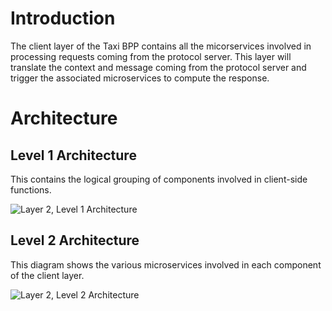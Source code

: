 # Introduction

The client layer of the Taxi BPP contains all the micorservices involved in processing requests coming from the protocol server. This layer will translate the context and message coming from the protocol server and trigger the associated microservices to compute the response.

# Architecture

## Level 1 Architecture

This contains the logical grouping of components involved in client-side functions.

![Layer 2, Level 1 Architecture](https://user-images.githubusercontent.com/52468749/167610889-5537cb7e-74cb-4d18-8fa2-6531302ec9cb.png)

## Level 2 Architecture

This diagram shows the various microservices involved in each component of the client layer. 

![Layer 2, Level 2 Architecture](https://user-images.githubusercontent.com/52468749/167610983-40fab921-400c-42d4-a536-1a9427b18268.png)

